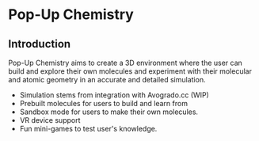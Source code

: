 # Pop-Up Chemistry

## Introduction
 
Pop-Up Chemistry aims to create a 3D environment where the user can build and explore their own molecules and experiment with their molecular and atomic geometry in an accurate and detailed simulation.

* Simulation stems from integration with Avogrado.cc (WIP)
* Prebuilt molecules for users to build and learn from
* Sandbox mode for users to make their own molecules.
* VR device support
* Fun mini-games to test user's knowledge.

# 
